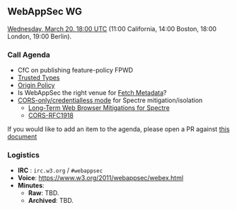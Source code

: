 ## WebAppSec WG

[Wednesday, March 20. 18:00 UTC](https://www.timeanddate.com/worldclock/fixedtime.html?iso=20190320T1800) (11:00 California, 14:00 Boston, 18:00 London, 19:00 Berlin).

### Call Agenda

* CfC on publishing feature-policy FPWD
* [Trusted Types](https://github.com/WICG/trusted-types)
* [Origin Policy](https://github.com/WICG/origin-policy)
* Is WebAppSec the right venue for [Fetch Metadata](https://github.com/mikewest/sec-metadata)?
* [CORS-only/credentialless mode](https://github.com/whatwg/html/issues/4175) for Spectre mitigation/isolation
  * [Long-Term Web Browser Mitigations for Spectre](https://docs.google.com/document/d/1dnUjxfGWnvhQEIyCZb0F2LmCZ9gio6ogu2rhMGqi6gY/edit?usp=sharing)
  * [CORS-RFC1918](https://github.com/WICG/cors-rfc1918)

If you would like to add an item to the agenda, please open a PR against [this document](https://github.com/w3c/webappsec/blob/master/meetings/2019/2019-03-20.agenda.md)

### Logistics

*   **IRC** : `irc.w3.org` / `#webappsec`
*   **Voice**: <https://www.w3.org/2011/webappsec/webex.html>
*   **Minutes**:
    *  **Raw**: TBD.
    *  **Archived**: TBD.
